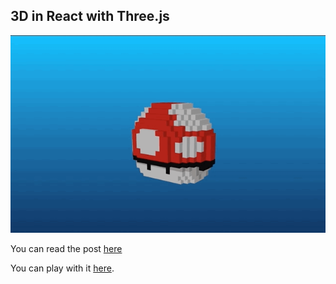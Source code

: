 ## 3D in React with Three.js 

<img src="https://github.com/devil-geek/react-three/raw/main/static/mush.gif"/>

You can read the post [here](https://dev.to/car_oc/3d-in-react-with-threejs-41gn)

You can play with it [here](https://superlative-boba-45191d.netlify.app).

